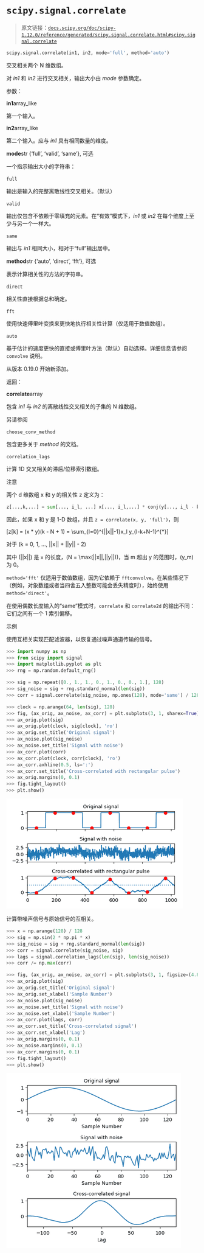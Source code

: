 # `scipy.signal.correlate`

> 原文链接：[`docs.scipy.org/doc/scipy-1.12.0/reference/generated/scipy.signal.correlate.html#scipy.signal.correlate`](https://docs.scipy.org/doc/scipy-1.12.0/reference/generated/scipy.signal.correlate.html#scipy.signal.correlate)

```py
scipy.signal.correlate(in1, in2, mode='full', method='auto')
```

交叉相关两个 N 维数组。

对 *in1* 和 *in2* 进行交叉相关，输出大小由 *mode* 参数确定。

参数：

**in1**array_like

第一个输入。

**in2**array_like

第二个输入。应与 *in1* 具有相同数量的维度。

**mode**str {‘full’, ‘valid’, ‘same’}, 可选

一个指示输出大小的字符串：

`full`

输出是输入的完整离散线性交叉相关。（默认）

`valid`

输出仅包含不依赖于零填充的元素。在“有效”模式下，*in1* 或 *in2* 在每个维度上至少与另一个一样大。

`same`

输出与 *in1* 相同大小，相对于“full”输出居中。

**method**str {‘auto’, ‘direct’, ‘fft’}, 可选

表示计算相关性的方法的字符串。

`direct`

相关性直接根据总和确定。

`fft`

使用快速傅里叶变换来更快地执行相关性计算（仅适用于数值数组）。

`auto`

基于估计的速度更快的直接或傅里叶方法（默认）自动选择。详细信息请参阅 `convolve` 说明。

从版本 0.19.0 开始新添加。

返回：

**correlate**array

包含 *in1* 与 *in2* 的离散线性交叉相关的子集的 N 维数组。

另请参阅

`choose_conv_method`

包含更多关于 *method* 的文档。

`correlation_lags`

计算 1D 交叉相关的滞后/位移索引数组。

注意

两个 d 维数组 x 和 y 的相关性 z 定义为：

```py
z[...,k,...] = sum[..., i_l, ...] x[..., i_l,...] * conj(y[..., i_l - k,...]) 
```

因此，如果 x 和 y 是 1-D 数组，并且 `z = correlate(x, y, 'full')`，则

\[z[k] = (x * y)(k - N + 1) = \sum_{l=0}^{||x||-1}x_l y_{l-k+N-1}^{*}\]

对于 \(k = 0, 1, ..., ||x|| + ||y|| - 2\)

其中 \(||x||\) 是 `x` 的长度，\(N = \max(||x||,||y||)\)，当 m 超出 y 的范围时，\(y_m\) 为 0。

`method='fft'` 仅适用于数值数组，因为它依赖于 `fftconvolve`。在某些情况下（例如，对象数组或者当四舍五入整数可能会丢失精度时），始终使用 `method='direct'`。

在使用偶数长度输入的“same”模式时，`correlate` 和 `correlate2d` 的输出不同：它们之间有一个 1 索引偏移。

示例

使用互相关实现匹配滤波器，以恢复通过噪声通道传输的信号。

```py
>>> import numpy as np
>>> from scipy import signal
>>> import matplotlib.pyplot as plt
>>> rng = np.random.default_rng() 
```

```py
>>> sig = np.repeat([0., 1., 1., 0., 1., 0., 0., 1.], 128)
>>> sig_noise = sig + rng.standard_normal(len(sig))
>>> corr = signal.correlate(sig_noise, np.ones(128), mode='same') / 128 
```

```py
>>> clock = np.arange(64, len(sig), 128)
>>> fig, (ax_orig, ax_noise, ax_corr) = plt.subplots(3, 1, sharex=True)
>>> ax_orig.plot(sig)
>>> ax_orig.plot(clock, sig[clock], 'ro')
>>> ax_orig.set_title('Original signal')
>>> ax_noise.plot(sig_noise)
>>> ax_noise.set_title('Signal with noise')
>>> ax_corr.plot(corr)
>>> ax_corr.plot(clock, corr[clock], 'ro')
>>> ax_corr.axhline(0.5, ls=':')
>>> ax_corr.set_title('Cross-correlated with rectangular pulse')
>>> ax_orig.margins(0, 0.1)
>>> fig.tight_layout()
>>> plt.show() 
```

![../../_images/scipy-signal-correlate-1_00_00.png](img/8ff29d64d3448afc628dd7f022bc04de.png)

计算带噪声信号与原始信号的互相关。

```py
>>> x = np.arange(128) / 128
>>> sig = np.sin(2 * np.pi * x)
>>> sig_noise = sig + rng.standard_normal(len(sig))
>>> corr = signal.correlate(sig_noise, sig)
>>> lags = signal.correlation_lags(len(sig), len(sig_noise))
>>> corr /= np.max(corr) 
```

```py
>>> fig, (ax_orig, ax_noise, ax_corr) = plt.subplots(3, 1, figsize=(4.8, 4.8))
>>> ax_orig.plot(sig)
>>> ax_orig.set_title('Original signal')
>>> ax_orig.set_xlabel('Sample Number')
>>> ax_noise.plot(sig_noise)
>>> ax_noise.set_title('Signal with noise')
>>> ax_noise.set_xlabel('Sample Number')
>>> ax_corr.plot(lags, corr)
>>> ax_corr.set_title('Cross-correlated signal')
>>> ax_corr.set_xlabel('Lag')
>>> ax_orig.margins(0, 0.1)
>>> ax_noise.margins(0, 0.1)
>>> ax_corr.margins(0, 0.1)
>>> fig.tight_layout()
>>> plt.show() 
```

![../../_images/scipy-signal-correlate-1_01_00.png](img/81f35791552ef08df7a9a8cc0bb12f21.png)
